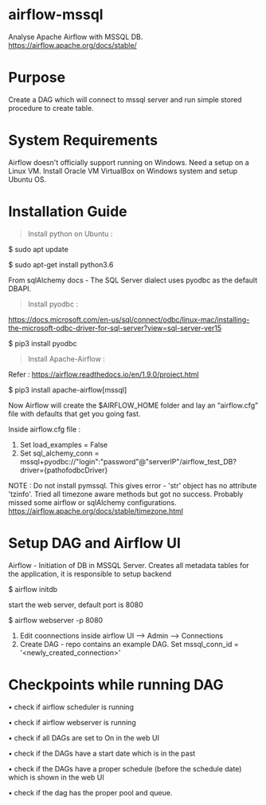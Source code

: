 # airflow-mssql
Analyse Apache Airflow with MSSQL DB. 
https://airflow.apache.org/docs/stable/

# Purpose 
Create a DAG which will connect to mssql server and run simple stored procedure to create table.

# System Requirements 
Airflow doesn't officially support running on Windows. Need a setup on a Linux VM. 
Install Oracle VM VirtualBox on Windows system and setup Ubuntu OS. 

# Installation Guide 
> Install python on Ubuntu :

$ sudo apt update

$ sudo apt-get install python3.6

From sqlAlchemy docs - The SQL Server dialect uses pyodbc as the default DBAPI.
> Install pyodbc :

https://docs.microsoft.com/en-us/sql/connect/odbc/linux-mac/installing-the-microsoft-odbc-driver-for-sql-server?view=sql-server-ver15 

$ pip3 install pyodbc

> Install Apache-Airflow :

Refer : https://airflow.readthedocs.io/en/1.9.0/project.html 

$ pip3 install apache-airflow[mssql] 

Now Airflow will create the $AIRFLOW_HOME folder and lay an “airflow.cfg” file with defaults that get you going fast.

Inside airflow.cfg file : 
1. Set load_examples = False
2. Set sql_alchemy_conn = mssql+pyodbc://"login":"password"@"serverIP"/airflow_test_DB?driver={pathofodbcDriver} 

NOTE : Do not install pymssql. This gives error - 'str' object has no attribute 'tzinfo'. Tried all timezone aware methods but got no success. Probably missed some airflow or sqlAlchemy configurations.
https://airflow.apache.org/docs/stable/timezone.html 

# Setup DAG and Airflow UI
Airflow - Initiation of DB in MSSQL Server. Creates all metadata tables for the application, it is responsible to setup backend

$ airflow initdb

start the web server, default port is 8080

$ airflow webserver -p 8080

1. Edit coonnections inside airflow UI --> Admin --> Connections
2. Create DAG - repo contains an example DAG. Set mssql_conn_id = '<newly_created_connection>'

# Checkpoints while running DAG
•	check if airflow scheduler is running 

•	check if airflow webserver is running 

•	check if all DAGs are set to On in the web UI 

•	check if the DAGs have a start date which is in the past 

•	check if the DAGs have a proper schedule (before the schedule date) which is shown in the web UI 

•	check if the dag has the proper pool and queue. 